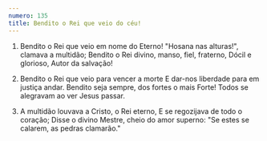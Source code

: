 ```yaml
---
numero: 135
title: Bendito o Rei que veio do céu!
---
```

1. Bendito o Rei que veio em nome do Eterno!
"Hosana nas alturas!", clamava a multidão;
Bendito o Rei divino, manso, fiel, fraterno,
Dócil e glorioso, Autor da salvação!

2. Bendito o Rei que veio para vencer a morte
E dar-nos liberdade para em justiça andar.
Bendito seja sempre, dos fortes o mais Forte!
Todos se alegravam ao ver Jesus passar.

3. A multidão louvava a Cristo, o Rei eterno,
E se regozijava de todo o coração;
Disse o divino Mestre, cheio do amor superno:
"Se estes se calarem, as pedras clamarão."
